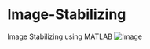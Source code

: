 # Image-Stabilizing
Image Stabilizing using MATLAB
![Image](https://user-images.githubusercontent.com/79456608/108714720-f4bc7600-752a-11eb-9055-20c200a8cc02.png)
